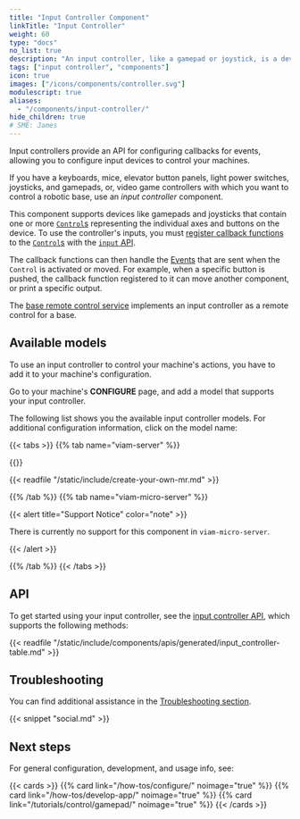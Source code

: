 ```yaml
---
title: "Input Controller Component"
linkTitle: "Input Controller"
weight: 60
type: "docs"
no_list: true
description: "An input controller, like a gamepad or joystick, is a device humans use to control a machine's actions."
tags: ["input controller", "components"]
icon: true
images: ["/icons/components/controller.svg"]
modulescript: true
aliases:
  - "/components/input-controller/"
hide_children: true
# SME: James
---
```


Input controllers provide an API for configuring callbacks for events, allowing you to configure input devices to control your machines.

If you have a keyboards, mice, elevator button panels, light power switches, joysticks, and gamepads, or, video game controllers with which you want to control a robotic base, use an _input controller_ component.

This component supports devices like gamepads and joysticks that contain one or more [`Control`s](/appendix/apis/components/input-controller/#control-field) representing the individual axes and buttons on the device.
To use the controller's inputs, you must [register callback functions](/appendix/apis/components/input-controller/#registercontrolcallback) to the [`Control`s](/appendix/apis/components/input-controller/#control-field) with the [`input` API](/appendix/apis/components/input-controller/).

The callback functions can then handle the [Events](/appendix/apis/components/input-controller/#getevents) that are sent when the `Control` is activated or moved.
For example, when a specific button is pushed, the callback function registered to it can move another component, or print a specific output.

The [base remote control service](/services/base-rc/) implements an input controller as a remote control for a base.

## Available models

To use an input controller to control your machine's actions, you have to add it to your machine's configuration.

Go to your machine's **CONFIGURE** page, and add a model that supports your input controller.

The following list shows you the available input controller models.
For additional configuration information, click on the model name:

{{< tabs >}}
{{% tab name="viam-server" %}}

{{<resources api="rdk:component:input_controller" type="input_controller" no-intro="true">}}

{{< readfile "/static/include/create-your-own-mr.md" >}}

{{% /tab %}}
{{% tab name="viam-micro-server" %}}

{{< alert title="Support Notice" color="note" >}}

There is currently no support for this component in `viam-micro-server`.

{{< /alert >}}

{{% /tab %}}
{{< /tabs >}}

## API

To get started using your input controller, see the [input controller API](/appendix/apis/components/input-controller/), which supports the following methods:

{{< readfile "/static/include/components/apis/generated/input_controller-table.md" >}}

## Troubleshooting

You can find additional assistance in the [Troubleshooting section](/appendix/troubleshooting/).

{{< snippet "social.md" >}}

## Next steps

For general configuration, development, and usage info, see:

{{< cards >}}
{{% card link="/how-tos/configure/" noimage="true" %}}
{{% card link="/how-tos/develop-app/" noimage="true" %}}
{{% card link="/tutorials/control/gamepad/" noimage="true" %}}
{{< /cards >}}
